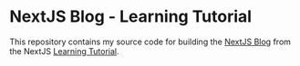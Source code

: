 # NextJS Blog - Learning Tutorial

This repository contains my source code for building the [NextJS Blog](https://vercel.com/zaidmarrie/nextjs-blog-38nb/91QCUDxzLiVjA5KmgNpRgCSX7XYA) from the NextJS [Learning Tutorial](https://nextjs.org/learn/foundations/about-nextjs?utm_source=next-site&utm_medium=homepage-cta&utm_campaign=next-website).
